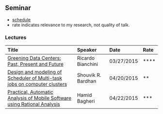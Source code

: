 ## Seminar

- [schedule](http://cs.gmu.edu/~setia/seminar-list.html)
- rate indicates relevance to my research, not quality of talk.

### Lectures
| Title| Speaker| Date| Rate|
|:----|:---|:----|:---|
|[Greening Data Centers: Past, Present and Future](green-dc.md)|Ricardo Bianchini| 03/27/2015|****|
|[Design and modeling of Scheduler of Multi-task jobs on computer clusters](schedule-mp.md)| Shouvik R. Bardhan|04/20/2015|**|
|[Practical, Automatic Analysis of Mobile Software using Rational Analysis](software-rational-logic.md)|Hamid Bagheri| 04/22/2015| ***|
